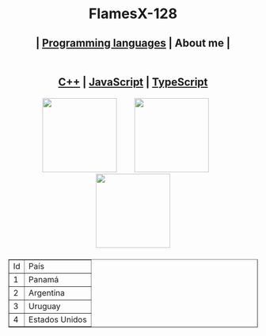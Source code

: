<h1 align ="center">
FlamesX-128
</h1>

<h2 align ="center">
  | <a href="#PL">Programming languages</a> | About me |
</h2>

<h2 align="center">
  <a id="user-content-PL" class="anchor" aria-hidden="true" href="#-PL">
    <br><a href="https://es.wikipedia.org/wiki/Dev-C%2B%2B">C++</a> | <a href="https://es.wikipedia.org/wiki/JavaScript">JavaScript</a> | <a href="https://es.wikipedia.org/wiki/TypeScript">TypeScript</a>
</h2>

<h5 align="center">
<img src="https://user-images.githubusercontent.com/78381898/106524536-521f5300-64a8-11eb-9a2a-c5b64f90d205.png" wight="150" height="150" />  ‍  ‍  ‍  ‍  ‍  ‍  ‍  ‍  ‍  ‍  <img src="https://user-images.githubusercontent.com/78381898/106524543-53e91680-64a8-11eb-9fe0-e3504c7fef66.png" wight="150" height="150" />  ‍  ‍  ‍  ‍  ‍  ‍  ‍  ‍  ‍  <img src="https://user-images.githubusercontent.com/78381898/106524548-5481ad00-64a8-11eb-8da6-8c8f2f476254.png" wight="150" height="150" />
</h2>

  <div style="text-align:center;">
    <table border="1" style="margin: 0 auto;">
        <tr>
            <td>Id</td>
            <td>País</td>
        </tr>
        <tr>
            <td>1</td>
            <td>Panamá</td>
        </tr>
        <tr>
            <td>2</td>
            <td>Argentina</td>
        </tr>
        <tr>
            <td>3</td>
            <td>Uruguay</td>
        </tr>
                <tr>
            <td>4</td>
            <td>Estados Unidos</td>
        </tr>
    </table>
    </div>

<!--
**FlamesX-128/FlamesX-128** is a ✨ _special_ ✨ repository because its `README.md` (this file) appears on your GitHub profile.

Here are some ideas to get you started:

- 🔭 I’m currently working on ...
- 🌱 I’m currently learning ...
- 👯 I’m looking to collaborate on ...
- 🤔 I’m looking for help with ...
- 💬 Ask me about ...
- 📫 How to reach me: ...
- 😄 Pronouns: ...
- ⚡ Fun fact: ...
-->
